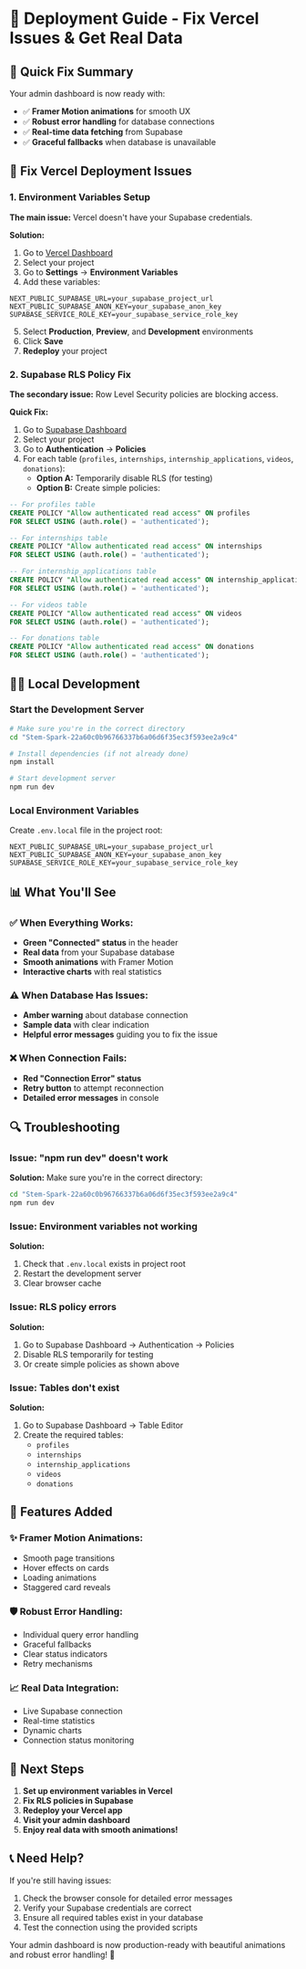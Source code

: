 # 🚀 Deployment Guide - Fix Vercel Issues & Get Real Data

## 🎯 Quick Fix Summary

Your admin dashboard is now ready with:
- ✅ **Framer Motion animations** for smooth UX
- ✅ **Robust error handling** for database connections
- ✅ **Real-time data fetching** from Supabase
- ✅ **Graceful fallbacks** when database is unavailable

## 🔧 Fix Vercel Deployment Issues

### 1. **Environment Variables Setup**

**The main issue:** Vercel doesn't have your Supabase credentials.

**Solution:**
1. Go to [Vercel Dashboard](https://vercel.com/dashboard)
2. Select your project
3. Go to **Settings** → **Environment Variables**
4. Add these variables:

```
NEXT_PUBLIC_SUPABASE_URL=your_supabase_project_url
NEXT_PUBLIC_SUPABASE_ANON_KEY=your_supabase_anon_key
SUPABASE_SERVICE_ROLE_KEY=your_supabase_service_role_key
```

5. Select **Production**, **Preview**, and **Development** environments
6. Click **Save**
7. **Redeploy** your project

### 2. **Supabase RLS Policy Fix**

**The secondary issue:** Row Level Security policies are blocking access.

**Quick Fix:**
1. Go to [Supabase Dashboard](https://supabase.com/dashboard)
2. Select your project
3. Go to **Authentication** → **Policies**
4. For each table (`profiles`, `internships`, `internship_applications`, `videos`, `donations`):
   - **Option A:** Temporarily disable RLS (for testing)
   - **Option B:** Create simple policies:

```sql
-- For profiles table
CREATE POLICY "Allow authenticated read access" ON profiles
FOR SELECT USING (auth.role() = 'authenticated');

-- For internships table  
CREATE POLICY "Allow authenticated read access" ON internships
FOR SELECT USING (auth.role() = 'authenticated');

-- For internship_applications table
CREATE POLICY "Allow authenticated read access" ON internship_applications
FOR SELECT USING (auth.role() = 'authenticated');

-- For videos table
CREATE POLICY "Allow authenticated read access" ON videos
FOR SELECT USING (auth.role() = 'authenticated');

-- For donations table
CREATE POLICY "Allow authenticated read access" ON donations
FOR SELECT USING (auth.role() = 'authenticated');
```

## 🏃‍♂️ Local Development

### Start the Development Server

```bash
# Make sure you're in the correct directory
cd "Stem-Spark-22a60c0b96766337b6a06d6f35ec3f593ee2a9c4"

# Install dependencies (if not already done)
npm install

# Start development server
npm run dev
```

### Local Environment Variables

Create `.env.local` file in the project root:

```env
NEXT_PUBLIC_SUPABASE_URL=your_supabase_project_url
NEXT_PUBLIC_SUPABASE_ANON_KEY=your_supabase_anon_key
SUPABASE_SERVICE_ROLE_KEY=your_supabase_service_role_key
```

## 📊 What You'll See

### ✅ **When Everything Works:**
- **Green "Connected" status** in the header
- **Real data** from your Supabase database
- **Smooth animations** with Framer Motion
- **Interactive charts** with real statistics

### ⚠️ **When Database Has Issues:**
- **Amber warning** about database connection
- **Sample data** with clear indication
- **Helpful error messages** guiding you to fix the issue

### ❌ **When Connection Fails:**
- **Red "Connection Error" status**
- **Retry button** to attempt reconnection
- **Detailed error messages** in console

## 🔍 Troubleshooting

### Issue: "npm run dev" doesn't work
**Solution:** Make sure you're in the correct directory:
```bash
cd "Stem-Spark-22a60c0b96766337b6a06d6f35ec3f593ee2a9c4"
npm run dev
```

### Issue: Environment variables not working
**Solution:** 
1. Check that `.env.local` exists in project root
2. Restart the development server
3. Clear browser cache

### Issue: RLS policy errors
**Solution:**
1. Go to Supabase Dashboard → Authentication → Policies
2. Disable RLS temporarily for testing
3. Or create simple policies as shown above

### Issue: Tables don't exist
**Solution:**
1. Go to Supabase Dashboard → Table Editor
2. Create the required tables:
   - `profiles`
   - `internships` 
   - `internship_applications`
   - `videos`
   - `donations`

## 🎨 Features Added

### ✨ **Framer Motion Animations:**
- Smooth page transitions
- Hover effects on cards
- Loading animations
- Staggered card reveals

### 🛡️ **Robust Error Handling:**
- Individual query error handling
- Graceful fallbacks
- Clear status indicators
- Retry mechanisms

### 📈 **Real Data Integration:**
- Live Supabase connection
- Real-time statistics
- Dynamic charts
- Connection status monitoring

## 🚀 Next Steps

1. **Set up environment variables in Vercel**
2. **Fix RLS policies in Supabase**
3. **Redeploy your Vercel app**
4. **Visit your admin dashboard**
5. **Enjoy real data with smooth animations!**

## 📞 Need Help?

If you're still having issues:
1. Check the browser console for detailed error messages
2. Verify your Supabase credentials are correct
3. Ensure all required tables exist in your database
4. Test the connection using the provided scripts

Your admin dashboard is now production-ready with beautiful animations and robust error handling! 🎉 